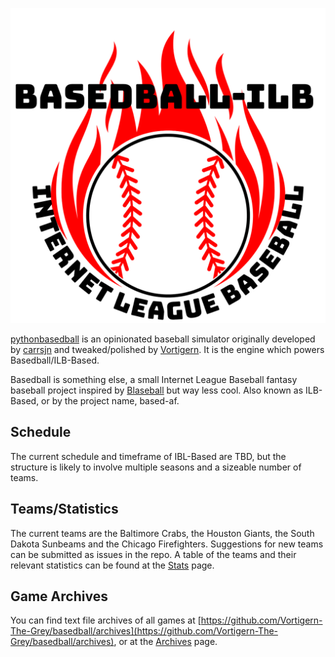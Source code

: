 ![BASEDBALL-ILB](/images/BASED-ILB.png)

[pythonbasedball](https://github.com/Vortigern-The-Grey/pythonbasedball) is an opinionated baseball simulator originally developed by [carrsjn](https://github.com/carrsjn) and tweaked/polished by [Vortigern](https://github.com/Vortigern-The-Grey). It is the engine which powers Basedball/ILB-Based.

Basedball is something else, a small Internet League Baseball fantasy baseball project inspired by [Blaseball](https://blaseball.com) but way less cool. Also known as ILB-Based, or by the project name, based-af.

## Schedule
The current schedule and timeframe of IBL-Based are TBD, but the structure is likely to involve multiple seasons and a sizeable number of teams.

## Teams/Statistics
The current teams are the Baltimore Crabs, the Houston Giants, the South Dakota Sunbeams and the Chicago Firefighters. Suggestions for new teams can be submitted as issues in the repo.
 A table of the teams and their relevant statistics can be found at the [Stats](/stats.md) page.


## Game Archives
You can find text file archives of all games at [https://github.com/Vortigern-The-Grey/basedball/archives](https://github.com/Vortigern-The-Grey/basedball/archives), or at the [Archives](/archives.md) page. 